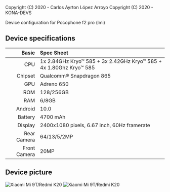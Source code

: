 Copyright (C) 2020 - Carlos Ayrton López Arroyo
Copyright (C) 2020 - KONA-DEVS

Device configuration for Pocophone f2 pro (lmi)

## Device specifications

Basic   | Spec Sheet
-------:|:----------
CPU     | 1x 2.84GHz Kryo™ 585 + 3x 2.42GHz Kryo™ 585 + 4x 1.80Ghz Kryo™ 585 
Chipset | Qualcomm® Snapdragon 865
GPU     | Adreno 650
ROM     | 128/256GB
RAM     | 6/8GB
Android | 10.0
Battery | 4700 mAh
Display | 2400x1080 pixels, 6.67 inch, 60Hz framerate
Rear Camera  | 64/13/5/2MP
Front Camera | 20MP

## Device picture
![Xiaomi Mi 9T/Redmi K20](https://i01.appmifile.com/webfile/globalimg/products/pc/poco-f2-pro/phone1.png "Poco F2 Pro front")
![Xiaomi Mi 9T/Redmi K20](https://i01.appmifile.com/webfile/globalimg/products/pc/poco-f2-pro/phone2.png "Poco F2 Pro back")
